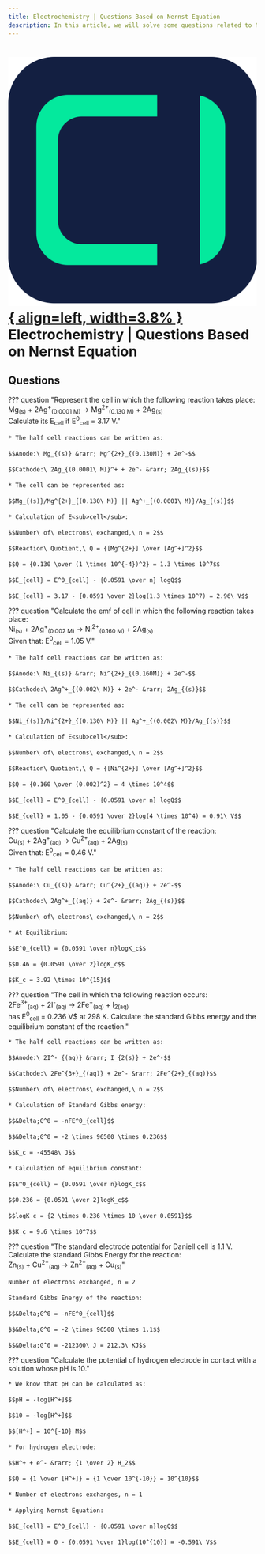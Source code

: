 ```yaml
---
title: Electrochemistry | Questions Based on Nernst Equation
description: In this article, we will solve some questions related to Nernst Equation.
---
```


# [![ChemistryEdu Logo](../../images/favicon.svg){ align=left, width=3.8% }](../../index.md)  Electrochemistry | Questions Based on Nernst Equation

## Questions

??? question "Represent the cell in which the following reaction takes place: <br>Mg<sub>(s)</sub> + 2Ag<sup>+</sup><sub>(0.0001 M)</sub> &rarr; Mg<sup>2+</sup><sub>(0.130 M)</sub> + 2Ag<sub>(s)</sub> <br>Calculate its E<sub>cell</sub> if E<sup>0</sup><sub>cell</sub> = 3.17 V."

    * The half cell reactions can be written as:

    $$Anode:\ Mg_{(s)} &rarr; Mg^{2+}_{(0.130M)} + 2e^-$$

    $$Cathode:\ 2Ag_{(0.0001\ M)}^+ + 2e^- &rarr; 2Ag_{(s)}$$

    * The cell can be represented as:

    $$Mg_{(s)}/Mg^{2+}_{(0.130\ M)} || Ag^+_{(0.0001\ M)}/Ag_{(s)}$$

    * Calculation of E<sub>cell</sub>:

    $$Number\ of\ electrons\ exchanged,\ n = 2$$

    $$Reaction\ Quotient,\ Q = {[Mg^{2+}] \over [Ag^+]^2}$$

    $$Q = {0.130 \over (1 \times 10^{-4})^2} = 1.3 \times 10^7$$

    $$E_{cell} = E^0_{cell} - {0.0591 \over n} logQ$$

    $$E_{cell} = 3.17 - {0.0591 \over 2}log(1.3 \times 10^7) = 2.96\ V$$

??? question "Calculate the emf of cell in which the following reaction takes place: <br>Ni<sub>(s)</sub> + 2Ag<sup>+</sup><sub>(0.002 M)</sub> &rarr; Ni<sup>2+</sup><sub>(0.160 M)</sub> + 2Ag<sub>(s)</sub> <br>Given that: E<sup>0</sup><sub>cell</sub> = 1.05 V."

    * The half cell reactions can be written as:

    $$Anode:\ Ni_{(s)} &rarr; Ni^{2+}_{(0.160M)} + 2e^-$$

    $$Cathode:\ 2Ag^+_{(0.002\ M)} + 2e^- &rarr; 2Ag_{(s)}$$

    * The cell can be represented as:

    $$Ni_{(s)}/Ni^{2+}_{(0.130\ M)} || Ag^+_{(0.002\ M)}/Ag_{(s)}$$

    * Calculation of E<sub>cell</sub>:

    $$Number\ of\ electrons\ exchanged,\ n = 2$$

    $$Reaction\ Quotient,\ Q = {[Ni^{2+}] \over [Ag^+]^2}$$

    $$Q = {0.160 \over (0.002)^2} = 4 \times 10^4$$

    $$E_{cell} = E^0_{cell} - {0.0591 \over n} logQ$$

    $$E_{cell} = 1.05 - {0.0591 \over 2}log(4 \times 10^4) = 0.91\ V$$

??? question "Calculate the equilibrium constant of the reaction: <br>Cu<sub>(s)</sub> + 2Ag<sup>+</sup><sub>(aq)</sub> &rarr; Cu<sup>2+</sup><sub>(aq)</sub> + 2Ag<sub>(s)</sub> <br>Given that: E<sup>0</sup><sub>cell</sub> = 0.46 V."

    * The half cell reactions can be written as:

    $$Anode:\ Cu_{(s)} &rarr; Cu^{2+}_{(aq)} + 2e^-$$

    $$Cathode:\ 2Ag^+_{(aq)} + 2e^- &rarr; 2Ag_{(s)}$$

    $$Number\ of\ electrons\ exchanged,\ n = 2$$

    * At Equilibrium:

    $$E^0_{cell} = {0.0591 \over n}logK_c$$

    $$0.46 = {0.0591 \over 2}logK_c$$

    $$K_c = 3.92 \times 10^{15}$$

??? question "The cell in which the following reaction occurs: <br>2Fe<sup>3+</sup><sub>(aq)</sub> + 2I<sup>-</sup><sub>(aq)</sub> &rarr; 2Fe<sup>+</sup><sub>(aq)</sub> + I<sub>2(aq)</sub> <br>has E<sup>0</sup><sub>cell</sub> = 0.236 V$ at 298 K. Calculate the standard Gibbs energy and the equilibrium constant of the reaction."

    * The half cell reactions can be written as:

    $$Anode:\ 2I^-_{(aq)} &rarr; I_{2(s)} + 2e^-$$

    $$Cathode:\ 2Fe^{3+}_{(aq)} + 2e^- &rarr; 2Fe^{2+}_{(aq)}$$

    $$Number\ of\ electrons\ exchanged,\ n = 2$$

    * Calculation of Standard Gibbs energy:

    $$&Delta;G^0 = -nFE^0_{cell}$$

    $$&Delta;G^0 = -2 \times 96500 \times 0.236$$

    $$K_c = -45548\ J$$

    * Calculation of equilibrium constant:

    $$E^0_{cell} = {0.0591 \over n}logK_c$$

    $$0.236 = {0.0591 \over 2}logK_c$$

    $$logK_c = {2 \times 0.236 \times 10 \over 0.0591}$$

    $$K_c = 9.6 \times 10^7$$

??? question "The standard electrode potential for Daniell cell is 1.1 V. Calculate the standard Gibbs Energy for the reaction: <br>Zn<sub>(s)</sub> + Cu<sup>2+</sup><sub>(aq)</sub> &rarr; Zn<sup>2+</sup><sub>(aq)</sub> + Cu<sub>(s)</sub>"

    Number of electrons exchanged, n = 2

    Standard Gibbs Energy of the reaction:

    $$&Delta;G^0 = -nFE^0_{cell}$$

    $$&Delta;G^0 = -2 \times 96500 \times 1.1$$

    $$&Delta;G^0 = -212300\ J = 212.3\ KJ$$

??? question "Calculate the potential of hydrogen electrode in contact with a solution whose pH is 10."

    * We know that pH can be calculated as:

    $$pH = -log[H^+]$$

    $$10 = -log[H^+]$$

    $$[H^+] = 10^{-10} M$$

    * For hydrogen electrode:

    $$H^+ + e^- &rarr; {1 \over 2} H_2$$

    $$Q = {1 \over [H^+]} = {1 \over 10^{-10}} = 10^{10}$$

    * Number of electrons exchanges, n = 1

    * Applying Nernst Equation:

    $$E_{cell} = E^0_{cell} - {0.0591 \over n}logQ$$

    $$E_{cell} = 0 - {0.0591 \over 1}log(10^{10}) = -0.591\ V$$
